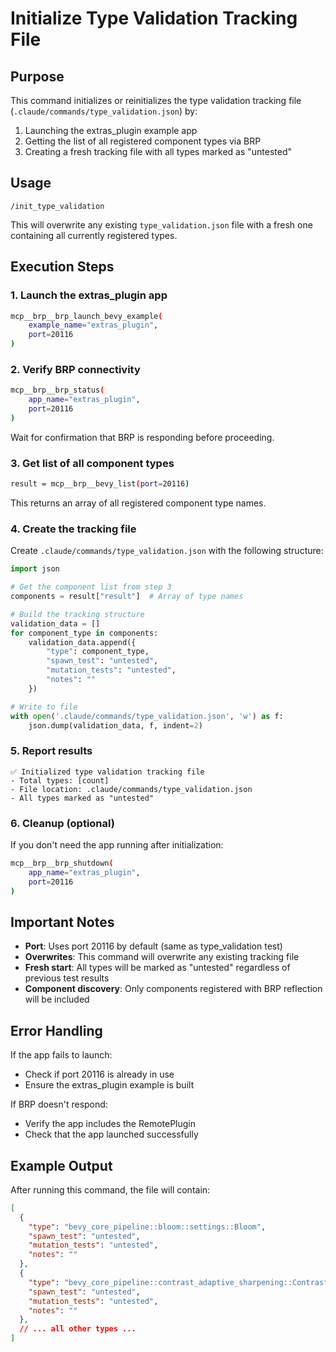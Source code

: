 # Initialize Type Validation Tracking File

## Purpose
This command initializes or reinitializes the type validation tracking file (`.claude/commands/type_validation.json`) by:
1. Launching the extras_plugin example app
2. Getting the list of all registered component types via BRP
3. Creating a fresh tracking file with all types marked as "untested"

## Usage
```
/init_type_validation
```

This will overwrite any existing `type_validation.json` file with a fresh one containing all currently registered types.

## Execution Steps

### 1. Launch the extras_plugin app
```bash
mcp__brp__brp_launch_bevy_example(
    example_name="extras_plugin",
    port=20116
)
```

### 2. Verify BRP connectivity
```bash
mcp__brp__brp_status(
    app_name="extras_plugin",
    port=20116
)
```

Wait for confirmation that BRP is responding before proceeding.

### 3. Get list of all component types
```bash
result = mcp__brp__bevy_list(port=20116)
```

This returns an array of all registered component type names.

### 4. Create the tracking file
Create `.claude/commands/type_validation.json` with the following structure:

```python
import json

# Get the component list from step 3
components = result["result"]  # Array of type names

# Build the tracking structure
validation_data = []
for component_type in components:
    validation_data.append({
        "type": component_type,
        "spawn_test": "untested",
        "mutation_tests": "untested",
        "notes": ""
    })

# Write to file
with open('.claude/commands/type_validation.json', 'w') as f:
    json.dump(validation_data, f, indent=2)
```

### 5. Report results
```
✅ Initialized type validation tracking file
- Total types: [count]
- File location: .claude/commands/type_validation.json
- All types marked as "untested"
```

### 6. Cleanup (optional)
If you don't need the app running after initialization:
```bash
mcp__brp__brp_shutdown(
    app_name="extras_plugin",
    port=20116
)
```

## Important Notes

- **Port**: Uses port 20116 by default (same as type_validation test)
- **Overwrites**: This command will overwrite any existing tracking file
- **Fresh start**: All types will be marked as "untested" regardless of previous test results
- **Component discovery**: Only components registered with BRP reflection will be included

## Error Handling

If the app fails to launch:
- Check if port 20116 is already in use
- Ensure the extras_plugin example is built

If BRP doesn't respond:
- Verify the app includes the RemotePlugin
- Check that the app launched successfully

## Example Output

After running this command, the file will contain:
```json
[
  {
    "type": "bevy_core_pipeline::bloom::settings::Bloom",
    "spawn_test": "untested",
    "mutation_tests": "untested",
    "notes": ""
  },
  {
    "type": "bevy_core_pipeline::contrast_adaptive_sharpening::ContrastAdaptiveSharpening",
    "spawn_test": "untested",
    "mutation_tests": "untested",
    "notes": ""
  },
  // ... all other types ...
]
```